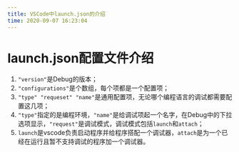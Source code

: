 ```yaml
---
title: VSCode中launch.json的介绍
time: 2020-09-07 16:23:04
---
```

launch.json配置文件介绍
=====
1. `"version"`是Debug的版本；
2. `"configurations"`是个数组，每个项都是一个配置项；
3. `"type" "requeset" "name"`是通用配置项，无论哪个编程语言的调试都需要配置这几项；
4. `"type"`指定的是编程环境，`"name"`是给调试项起一个名字，在Debug中的下拉选项显示，`"request"`是调试模式，调试模式包括`launch`和`attach`；
5. `launch`是vscode负责启动程序并给程序搭配一个调试器，`attach`是为一个已经在运行且暂不支持调试的程序加一个调试器。